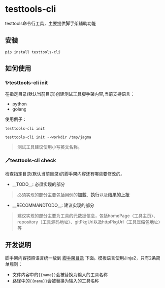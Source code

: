 # testtools-cli
testtools命令行工具，主要提供脚手架辅助功能

## 安装

```shell
pip install testtools-cli
```

## 如何使用

### ✨testtools-cli init

在指定目录(默认当前目录)创建测试工具脚手架内容,当前支持语言：

- python
- golang

使用例子：

```shell
testtools-cli init
```

```shell
testtools-cli init --workdir /tmp/jagma
```

> 测试工具建议使用小写英文名称。

### 🪄testtools-cli check

检查指定目录(默认当前目录)的脚手架内容还有哪些要修改的。

- \_\_TODO\_\_: 必须实现的部分

> 必须实现的部分主要包括用例的**加载**、**执行**以及**结果的上报**

- \_\_RECOMMANDTODO\_\_: 建议实现的部分

> 建议实现的部分主要为工具的元数据信息，包括homePage（工具主页）、repository（工具源码地址）、gitPkgUrl以及httpPkgUrl（工具压缩包地址）等

## 开发说明

脚手架内容按照语言统一放到 [脚手架目录](./src/testtools_cli/generator/scaffold) 下面。模板语言使用Jinja2，只有2条简单规则：

- 文件内容中的`{{name}}`会被替换为输入的工具名称
- 路径中的`{{name}}`会被替换为输入的工具名称